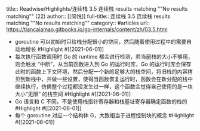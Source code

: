 title:: Readwise/Highlights/连续栈     3.5 连续栈 results matching ""No results matching"" (22)
author:: [[简悦]]
full-title:: 连续栈     3.5 连续栈 results matching ""No results matching""
category:: #articles
url:: https://tiancaiamao.gitbooks.io/go-internals/content/zh/03.5.html

- goroutine 可以初始时只给栈分配很小的空间，然后随着使用过程中的需要自动地增长 #Highlight #[[2021-06-01]]
- 每次执行函数调用时 Go 的 runtime 都会进行检测，若当前栈的大小不够用，则会触发 “中断”，从当前函数进入到 Go 的运行时库，Go 的运行时库会保存此时的函数上下文环境，然后分配一个新的足够大的栈空间，将旧栈的内容拷贝到新栈中，并做一些设置，使得当函数恢复运行时，函数会在新分配的栈中继续执行，仿佛整个过程都没发生过一样，这个函数会觉得自己使用的是一块大小“无限” 的栈空间 #Highlight #[[2021-06-01]]
- Go 语言和 C 不同，不是使用栈指针寄存器和栈基址寄存器确定函数的栈的 #Highlight #[[2021-06-01]]
- 每个 goroutine 对应一个结构体 G，大致相当于进程控制块的概念 #Highlight #[[2021-06-01]]